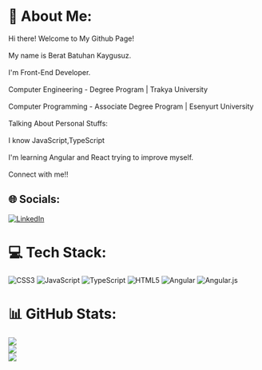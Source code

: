 # 💫 About Me:
Hi there! Welcome to My Github Page!<br><br>My name is Berat Batuhan Kaygusuz.<br><br>I'm Front-End Developer.<br><br>Computer Engineering - Degree Program | Trakya University<br><br>Computer Programming - Associate Degree Program | Esenyurt University<br><br>Talking About Personal Stuffs:<br><br>I know JavaScript,TypeScript<br><br>I'm learning Angular and React trying to improve myself.<br><br>Connect with me!!


## 🌐 Socials:
[![LinkedIn](https://img.shields.io/badge/LinkedIn-%230077B5.svg?logo=linkedin&logoColor=white)](https://www.linkedin.com/in/beratbatuhankaygusuz/) 

# 💻 Tech Stack:
![CSS3](https://img.shields.io/badge/css3-%231572B6.svg?style=for-the-badge&logo=css3&logoColor=white) ![JavaScript](https://img.shields.io/badge/javascript-%23323330.svg?style=for-the-badge&logo=javascript&logoColor=%23F7DF1E) ![TypeScript](https://img.shields.io/badge/typescript-%23007ACC.svg?style=for-the-badge&logo=typescript&logoColor=white) ![HTML5](https://img.shields.io/badge/html5-%23E34F26.svg?style=for-the-badge&logo=html5&logoColor=white) ![Angular](https://img.shields.io/badge/angular-%23DD0031.svg?style=for-the-badge&logo=angular&logoColor=white) ![Angular.js](https://img.shields.io/badge/angular.js-%23E23237.svg?style=for-the-badge&logo=angularjs&logoColor=white)
# 📊 GitHub Stats:
![](https://github-readme-stats.vercel.app/api?username=batuhanKaygusuz&theme=dark&hide_border=false&include_all_commits=false&count_private=false)<br/>
![](https://github-readme-streak-stats.herokuapp.com/?user=batuhanKaygusuz&theme=dark&hide_border=false)<br/>
![](https://github-readme-stats.vercel.app/api/top-langs/?username=batuhanKaygusuz&theme=dark&hide_border=false&include_all_commits=false&count_private=false&layout=compact)

<!-- Proudly created with GPRM ( https://gprm.itsvg.in ) -->
